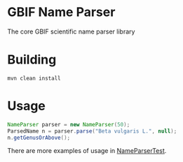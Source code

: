 # GBIF Name Parser

The core GBIF scientific name parser library

# Building

````shell
mvn clean install
````

# Usage

````java
NameParser parser = new NameParser(50);
ParsedName n = parser.parse("Beta vulgaris L.", null);
n.getGenusOrAbove();
````

There are more examples of usage in [NameParserTest](src/test/java/org/gbif/nameparser/NameParserTest.java).
